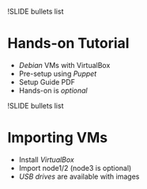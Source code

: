 !SLIDE bullets list

# Hands-on Tutorial

* _Debian_ VMs with VirtualBox
* Pre-setup using _Puppet_
* Setup Guide PDF
* Hands-on is _optional_

!SLIDE bullets list

# Importing VMs

* Install _VirtualBox_
* Import node1/2 (node3 is optional)
* _USB drives_ are available with images
